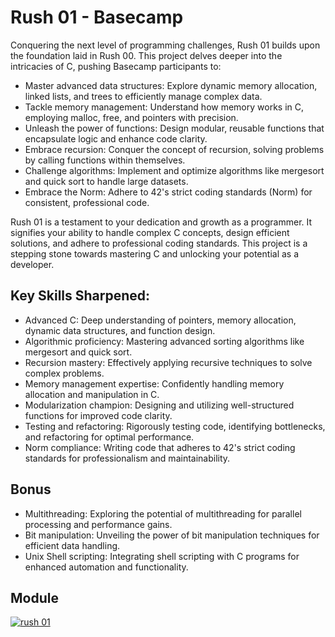 # Rush 01 - Basecamp

Conquering the next level of programming challenges, Rush 01 builds upon the foundation laid in Rush 00. This project delves deeper into the intricacies of C, pushing Basecamp participants to:

- Master advanced data structures: Explore dynamic memory allocation, linked lists, and trees to efficiently manage complex data.
- Tackle memory management: Understand how memory works in C, employing malloc, free, and pointers with precision.
- Unleash the power of functions: Design modular, reusable functions that encapsulate logic and enhance code clarity.
- Embrace recursion: Conquer the concept of recursion, solving problems by calling functions within themselves.
- Challenge algorithms: Implement and optimize algorithms like mergesort and quick sort to handle large datasets.
- Embrace the Norm: Adhere to 42's strict coding standards (Norm) for consistent, professional code.

Rush 01 is a testament to your dedication and growth as a programmer. It signifies your ability to handle complex C concepts, design efficient solutions, and adhere to professional coding standards. This project is a stepping stone towards mastering C and unlocking your potential as a developer.

## Key Skills Sharpened:

- Advanced C: Deep understanding of pointers, memory allocation, dynamic data structures, and function design.
- Algorithmic proficiency: Mastering advanced sorting algorithms like mergesort and quick sort.
- Recursion mastery: Effectively applying recursive techniques to solve complex problems.
- Memory management expertise: Confidently handling memory allocation and manipulation in C.
- Modularization champion: Designing and utilizing well-structured functions for improved code clarity.
- Testing and refactoring: Rigorously testing code, identifying bottlenecks, and refactoring for optimal performance.
- Norm compliance: Writing code that adheres to 42's strict coding standards for professionalism and maintainability.

## Bonus

- Multithreading: Exploring the potential of multithreading for parallel processing and performance gains.
- Bit manipulation: Unveiling the power of bit manipulation techniques for efficient data handling.
- Unix Shell scripting: Integrating shell scripting with C programs for enhanced automation and functionality.

## Module

[![rush 01](https://img.shields.io/badge/project-rush__01-skyblue?style=for-the-badge&logo=42)](https://github.com/willtrigo/42_basecamp/tree/main/rush/rush00/rush01/ex00)
